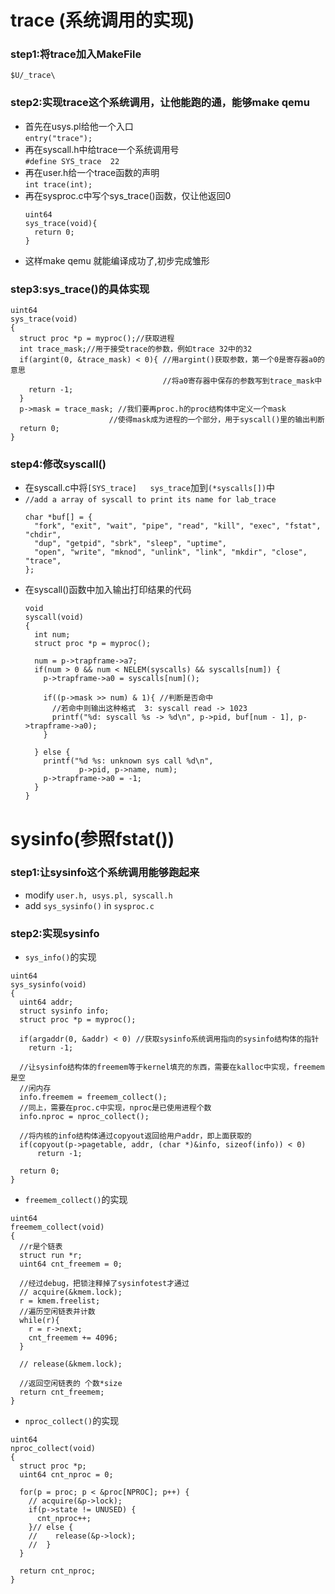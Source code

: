 # trace (系统调用的实现)
### step1:将trace加入MakeFile <br>
  ```$U/_trace\  ```<br>
### step2:实现trace这个系统调用，让他能跑的通，能够make qemu <br>
  - 首先在usys.pl给他一个入口 <br>
    ```entry("trace");```
  - 再在syscall.h中给trace一个系统调用号 <br>
    ```#define SYS_trace  22```
  - 再在user.h给一个trace函数的声明 <br>
    ```int trace(int);```
  - 再在sysproc.c中写个sys_trace()函数，仅让他返回0 <br>
    ```
    uint64
    sys_trace(void){
      return 0;
    }
    ``` 
  - 这样make qemu 就能编译成功了,初步完成雏形 <br>
### step3:sys_trace()的具体实现  
  ```
  uint64
  sys_trace(void)
  {
    struct proc *p = myproc();//获取进程
    int trace_mask;//用于接受trace的参数，例如trace 32中的32
    if(argint(0, &trace_mask) < 0){ //用argint()获取参数，第一个0是寄存器a0的意思
                                    //将a0寄存器中保存的参数写到trace_mask中
      return -1;
    }
    p->mask = trace_mask; //我们要再proc.h的proc结构体中定义一个mask
                        //使得mask成为进程的一个部分，用于syscall()里的输出判断
    return 0;
  }
  ```
### step4:修改syscall()
  * 在syscall.c中将```[SYS_trace]   sys_trace```加到```(*syscalls[])```中
  * ```//add a array of syscall to print its name for lab_trace```
    ```
    char *buf[] = {
      "fork", "exit", "wait", "pipe", "read", "kill", "exec", "fstat", "chdir",
      "dup", "getpid", "sbrk", "sleep", "uptime",
      "open", "write", "mknod", "unlink", "link", "mkdir", "close", "trace",
    };
    ```
  * 在syscall()函数中加入输出打印结果的代码
    ```
    void
    syscall(void)
    {
      int num;
      struct proc *p = myproc();

      num = p->trapframe->a7;
      if(num > 0 && num < NELEM(syscalls) && syscalls[num]) {
        p->trapframe->a0 = syscalls[num]();
        
        if((p->mask >> num) & 1){ //判断是否命中 
          //若命中则输出这种格式  3: syscall read -> 1023
          printf("%d: syscall %s -> %d\n", p->pid, buf[num - 1], p->trapframe->a0);
        }
        
      } else {
        printf("%d %s: unknown sys call %d\n",
                p->pid, p->name, num);
        p->trapframe->a0 = -1;
      }
    }
    ```
# sysinfo(参照fstat())
### step1:让sysinfo这个系统调用能够跑起来
  + modify ```user.h, usys.pl, syscall.h```
  + add ```sys_sysinfo()``` in ```sysproc.c``` <br>

### step2:实现sysinfo
  + ```sys_info()```的实现 
  ```
  uint64
  sys_sysinfo(void)
  {
    uint64 addr;
    struct sysinfo info;
    struct proc *p = myproc();

    if(argaddr(0, &addr) < 0) //获取sysinfo系统调用指向的sysinfo结构体的指针
      return -1;

    //让sysinfo结构体的freemem等于kernel填充的东西，需要在kalloc中实现，freemem是空
    //闲内存
    info.freemem = freemem_collect();
    //同上，需要在proc.c中实现，nproc是已使用进程个数                             
    info.nproc = nproc_collect();

    //将内核的info结构体通过copyout返回给用户addr，即上面获取的
    if(copyout(p->pagetable, addr, (char *)&info, sizeof(info)) < 0)
        return -1;
    
    return 0;
  }
  ```
  + ```freemem_collect()```的实现
  ```
  uint64
  freemem_collect(void)
  {
    //r是个链表
    struct run *r;
    uint64 cnt_freemem = 0;

    //经过debug，把锁注释掉了sysinfotest才通过
    // acquire(&kmem.lock);
    r = kmem.freelist;
    //遍历空闲链表并计数
    while(r){
      r = r->next;
      cnt_freemem += 4096;
    } 

    // release(&kmem.lock);

    //返回空闲链表的 个数*size
    return cnt_freemem;
  }
  ```
  + ```nproc_collect()```的实现
  ```
  uint64
  nproc_collect(void)
  {
    struct proc *p;
    uint64 cnt_nproc = 0;

    for(p = proc; p < &proc[NPROC]; p++) {
      // acquire(&p->lock);
      if(p->state != UNUSED) {
        cnt_nproc++;
      }// else {
      //    release(&p->lock);
      //  }
    }

    return cnt_nproc;
  }
  ```
  